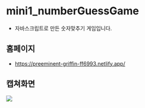 # mini1_numberGuessGame
- 자바스크립트로 만든 숫자맞추기 게임입니다. 
## 홈페이지
- https://preeminent-griffin-ff6993.netlify.app/
## 캡쳐화면
<img src="https://github.com/YOUNGEUN100/mini1_numberGuessGame/assets/121986519/107c8ac8-82e6-435a-b35c-e69fc03b9dad" max-width="512px">


